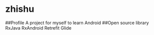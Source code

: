 # zhishu
##Profile
A project for myself to learn Android
##Open source library
RxJava RxAndroid
Retrefit
Glide



